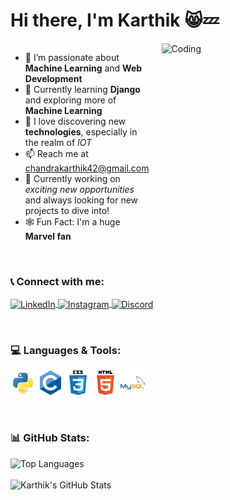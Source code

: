 <!---
Karthik's GitHub Profile README
--->
<p align="center">
  <h1>Hi there, I'm Karthik 😸💤</h1>
</p>

<div style="display: flex; align-items: flex-start; justify-content: space-between;">
  <div style="flex: 1; padding-right: 20px;">
    <ul>
      <li>👀 I’m passionate about <b>Machine Learning</b> and <b>Web Development</b></li>
      <li>🌱 Currently learning <b>Django</b> and exploring more of <b>Machine Learning</b></li>
      <li>💞️ I love discovering new <b>technologies</b>, especially in the realm of <i>IOT</i></li>
      <li>📫 Reach me at <a href="mailto:chandrakarthik42@gmail.com">chandrakarthik42@gmail.com</a></li>
      <li>📖 Currently working on <i>exciting new opportunities</i> and always looking for new projects to dive into!</li>
      <li>🕸️ Fun Fact: I'm a huge <b>Marvel fan</b></li>
    </ul>
  </div>
  <div style="flex: 0 0 300px;">
    <img alt="Coding" width="300" src="https://media.giphy.com/media/qgQUggAC3Pfv687qPC/giphy.gif">
  </div>
</div>

<br>

### 📞 Connect with me:
<p align="left">
  <a href="https://in.linkedin.com/in/chandra-karthik-51849020a" target="blank">
    <img align="center" src="https://upload.wikimedia.org/wikipedia/commons/c/ca/LinkedIn_logo_initials.png" alt="LinkedIn" height="30" width="30" title="Connect with me on LinkedIn" />
  </a>
  <a href="https://www.instagram.com/chandrakarthik_/?hl=en" target="blank">
    <img align="center" src="https://upload.wikimedia.org/wikipedia/commons/a/a5/Instagram_icon.png" alt="Instagram" height="30" width="30" title="Follow me on Instagram" />
  </a>
  <a href="https://discord.com/channels/@me/970652474656563280" target="blank">
    <img align="center" src="https://upload.wikimedia.org/wikipedia/commons/8/87/Discord_Logo.svg" alt="Discord" height="30" width="30" title="Chat with me on Discord" />
  </a>
</p>

<br>

### 💻 Languages & Tools:
<p align="left">
  <a href="https://www.python.org" target="_blank" title="Python"><img src="https://raw.githubusercontent.com/devicons/devicon/master/icons/python/python-original.svg" alt="python" width="40" height="40"/></a>
  <a href="https://www.cprogramming.com/" target="_blank" title="C Programming"><img src="https://raw.githubusercontent.com/devicons/devicon/master/icons/c/c-original.svg" alt="c" width="40" height="40"/></a>
  <a href="https://www.w3schools.com/css/" target="_blank" title="CSS3"><img src="https://raw.githubusercontent.com/devicons/devicon/master/icons/css3/css3-original-wordmark.svg" alt="css3" width="40" height="40"/></a>
  <a href="https://www.w3.org/html/" target="_blank" title="HTML5"><img src="https://raw.githubusercontent.com/devicons/devicon/master/icons/html5/html5-original-wordmark.svg" alt="html5" width="40" height="40"/></a>
  <a href="https://www.mysql.com/" target="_blank" title="MySQL"><img src="https://raw.githubusercontent.com/devicons/devicon/master/icons/mysql/mysql-original-wordmark.svg" alt="mysql" width="40" height="40"/></a>
</p>

<br>

### 📊 GitHub Stats:
<p align="left">
  <img width="300" src="https://github-readme-stats.vercel.app/api/top-langs?username=ChandraKarthik07&layout=compact&show_icons=true&locale=en&border_radius=30&bg_color=141321" alt="Top Languages" />
  <br><br>
  <img src="https://github-readme-stats.vercel.app/api?username=ChandraKarthik07&show_icons=true&theme=highcontrast&border_radius=30&locale=en" alt="Karthik's GitHub Stats" />
</p>

<br><br>
